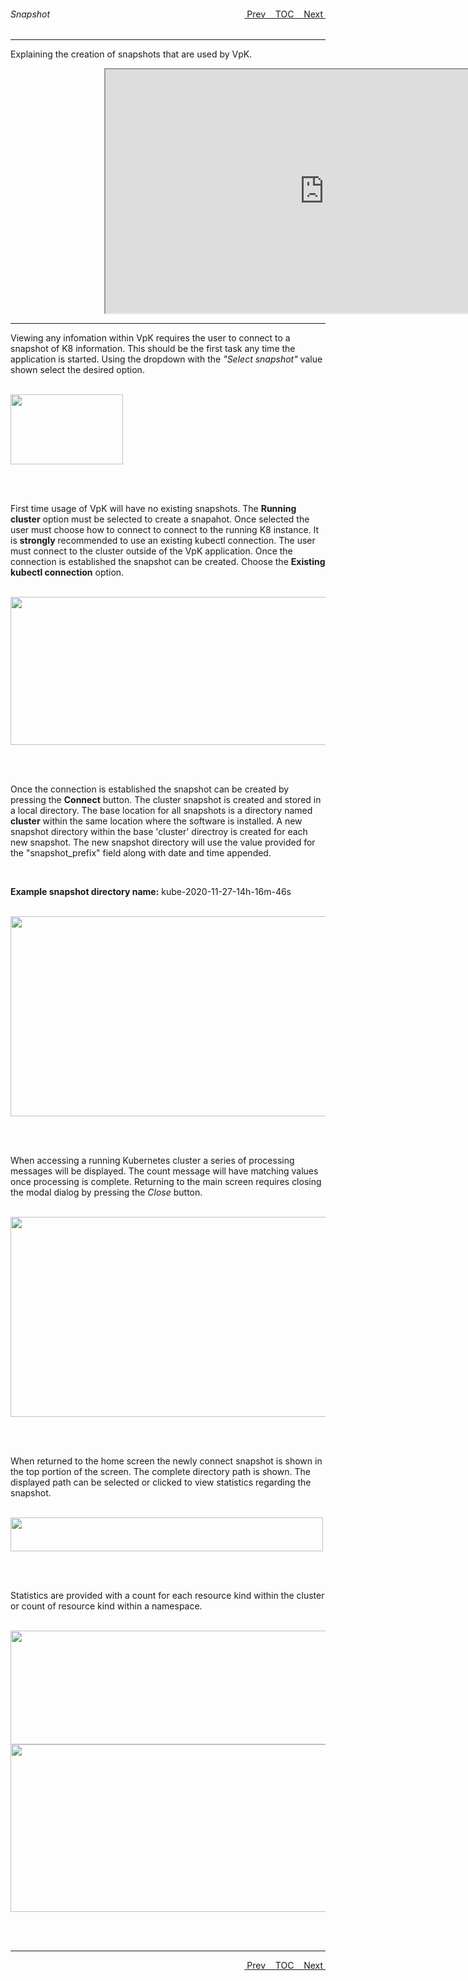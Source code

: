 <topicKey snapshot/>
<topicBack id="topicNext" link="tableview"/>
<topicNext id="topicBack" link="overview"/>

<a style="float: right;" href="javascript:docNextTopic()">&nbsp;&nbsp;Next&nbsp;<i class="fas fa-lg fa-arrow-right"></i></a>
<a style="float: right;" href="javascript:docNextTopic('toc')">&nbsp;&nbsp;TOC&nbsp;&nbsp;</a>
<a style="float: right;" href="javascript:docPrevTopic()"><i class="fas fa-lg fa-arrow-left"></i>&nbsp;Prev&nbsp;&nbsp;</a>

###### Snapshot

---

Explaining the creation of snapshots that are used by VpK.

<div style="margin-left: 150px;">
    <iframe width="700" height="390" src="https://www.youtube.com/embed/7sjFh8N6FrY"></iframe>
</div>

---

Viewing any infomation within VpK requires the user to connect to a snapshot of K8 information.  This should be the first task any time the application is started.  Using the dropdown with the _"Select snapshot"_ value shown select the desired option.  

<br>

<img style="float: center;" src="docs/docimages/dataSourceDropDown.png" width="180" height="112">

<br><br>

First time usage of VpK will have no existing snapshots.  The __Running cluster__ option must be selected to create a snapahot. Once selected the user must choose how to connect to connect to the running K8 instance.  It is __strongly__ recommended to use an existing kubectl connection.  The user must connect to the cluster outside of the VpK application.  Once the connection is established the snapshot can be created.  Choose the __Existing kubectl connection__ option.    

<br>

<img style="float: center;" src="docs/docimages/clusterTypeDataSource.png" width="700" height="237">

<br><br>

Once the connection is established the snapshot can be created by pressing the __Connect__ button.  The cluster snapshot is created and stored in a local directory.  The base location for all snapshots is a directory named __cluster__ within the same location where the software is installed.  A new snapshot directory within the base 'cluster' directroy is created for each new snapshot.  The new snapshot directory will use the value provided for the "snapshot_prefix" field along with date and time appended.  

<br>

__Example snapshot directory name:__ kube-2020-11-27-14h-16m-46s

<br>

<img style="float: center;" src="docs/docimages/snapshotClusterInfo.png" width="700" height="320">

<br><br>


When accessing a running Kubernetes cluster a series of processing messages will be displayed.  The count message will have matching values once processing is complete.  Returning to the main screen requires closing the modal dialog by pressing the _Close_ button.



<br>

<img style="float: center;" src="docs/docimages/snapshotDone.png" width="700" height="320">

<br><br>



When returned to the home screen the newly connect snapshot is shown in the top portion of the screen.  The complete directory path is shown.  The displayed path can be selected or clicked to view statistics regarding the snapshot.

<br>

<img style="float: center;" src="docs/docimages/snapshotName.png" width="500" height="54">

<br><br>

Statistics are provided with a count for each resource kind within the cluster or count of resource kind within a namespace.

<br>

<img style="float: center;" src="docs/docimages/snapshotStatsKind.png" width="700" height="182">

<br>

<img style="float: center;" src="docs/docimages/snapshotStatsNS.png" width="700" height="268">

<br><br>


---

<a style="float: right;" href="javascript:docNextTopic()">&nbsp;&nbsp;Next&nbsp;<i class="fas fa-lg fa-arrow-right"></i></a>
<a style="float: right;" href="javascript:docNextTopic('toc')">&nbsp;&nbsp;TOC&nbsp;&nbsp;</a>
<a style="float: right;" href="javascript:docPrevTopic()"><i class="fas fa-lg fa-arrow-left"></i>&nbsp;Prev&nbsp;&nbsp;</a>
